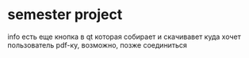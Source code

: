 #  semester  project
info
есть еще кнопка в qt которая собирает и скачивавет куда хочет пользователь pdf-ку, возможно, позже соединиться
